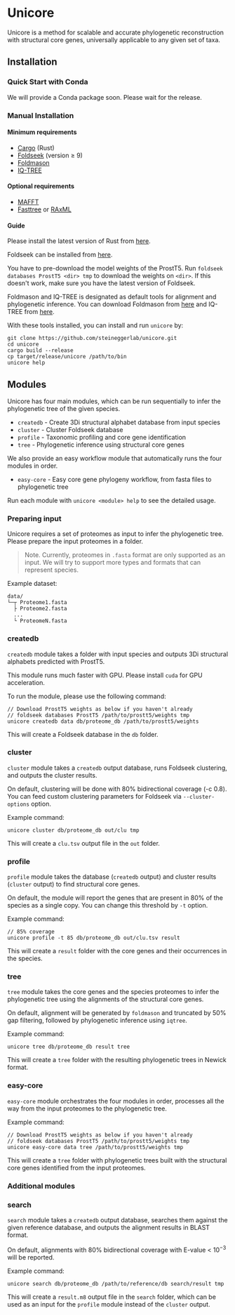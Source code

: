 # Unicore
Unicore is a method for scalable and accurate phylogenetic reconstruction with structural core genes, universally applicable to any given set of taxa.

## Installation
### Quick Start with Conda
We will provide a Conda package soon. Please wait for the release.

### Manual Installation
#### Minimum requirements
* [Cargo](https://www.rust-lang.org/tools/install) (Rust)
* [Foldseek](https://foldseek.com) (version ≥ 9)
* [Foldmason](https://foldmason.foldseek.com)
* [IQ-TREE](http://www.iqtree.org/)

#### Optional requirements
* [MAFFT](https://mafft.cbrc.jp/alignment/software/)
* [Fasttree](http://www.microbesonline.org/fasttree/) or [RAxML](https://cme.h-its.org/exelixis/web/software/raxml/)

#### Guide
Please install the latest version of Rust from [here](https://www.rust-lang.org/tools/install).

Foldseek can be installed from [here](https://foldseek.com).

You have to pre-download the model weights of the ProstT5. Run `foldseek databases ProstT5 <dir> tmp` to download the weights on `<dir>`. If this doesn't work, make sure you have the latest version of Foldseek.

Foldmason and IQ-TREE is designated as default tools for alignment and phylogenetic inference. You can download Foldmason from [here](https://foldmason.foldseek.com) and IQ-TREE from [here](http://www.iqtree.org/).

With these tools installed, you can install and run `unicore` by:
```
git clone https://github.com/steineggerlab/unicore.git
cd unicore
cargo build --release
cp target/release/unicore /path/to/bin
unicore help
```

## Modules
Unicore has four main modules, which can be run sequentially to infer the phylogenetic tree of the given species.
* `createdb` - Create 3Di structural alphabet database from input species
* `cluster` - Cluster Foldseek database
* `profile` - Taxonomic profiling and core gene identification
* `tree` - Phylogenetic inference using structural core genes

We also provide an easy workflow module that automatically runs the four modules in order.
* `easy-core` - Easy core gene phylogeny workflow, from fasta files to phylogenetic tree

Run each module with `unicore <module> help` to see the detailed usage.

### Preparing input
Unicore requires a set of proteomes as input to infer the phylogenetic tree. Please prepare the input proteomes in a folder.

> Note. Currently, proteomes in `.fasta` format are only supported as an input. We will try to support more types and formats that can represent species.

Example dataset:
```
data/
└─┬ Proteome1.fasta
  ├ Proteome2.fasta
  ...
  └ ProteomeN.fasta

```

### createdb
`createdb` module takes a folder with input species and outputs 3Di structural alphabets predicted with ProstT5.

This module runs much faster with GPU. Please install `cuda` for GPU acceleration.

To run the module, please use the following command:
```
// Download ProstT5 weights as below if you haven't already
// foldseek databases ProstT5 /path/to/prostt5/weights tmp
unicore createdb data db/proteome_db /path/to/prostt5/weights
```
This will create a Foldseek database in the `db` folder.

### cluster
`cluster` module takes a `createdb` output database, runs Foldseek clustering, and outputs the cluster results.

On default, clustering will be done with 80% bidirectional coverage (-c 0.8).<br>
You can feed custom clustering parameters for Foldseek via `--cluster-options` option.

Example command:
```
unicore cluster db/proteome_db out/clu tmp
```
This will create a `clu.tsv` output file in the `out` folder.

### profile
`profile` module takes the database (`createdb` output) and cluster results (`cluster` output) to find structural core genes.

On default, the module will report the genes that are present in 80% of the species as a single copy. You can change this threshold by `-t` option.

Example command:
```
// 85% coverage
unicore profile -t 85 db/proteome_db out/clu.tsv result
```
This will create a `result` folder with the core genes and their occurrences in the species.

### tree
`tree` module takes the core genes and the species proteomes to infer the phylogenetic tree using the alignments of the structural core genes.

On default, alignment will be generated by `foldmason` and truncated by 50% gap filtering, followed by phylogenetic inference using `iqtree`.

Example command:
```
unicore tree db/proteome_db result tree
```

This will create a `tree` folder with the resulting phylogenetic trees in Newick format.

### easy-core
`easy-core` module orchestrates the four modules in order, processes all the way from the input proteomes to the phylogenetic tree.

Example command:
```
// Download ProstT5 weights as below if you haven't already
// foldseek databases ProstT5 /path/to/prostt5/weights tmp
unicore easy-core data tree /path/to/prostt5/weights tmp
```

This will create a `tree` folder with phylogenetic trees built with the structural core genes identified from the input proteomes.

### Additional modules
### search
`search` module takes a `createdb` output database, searches them against the given reference database, and outputs the alignment results in BLAST format.

On default, alignments with 80% bidirectional coverage with E-value < $10^{-3}$ will be reported.

Example command:
```
unicore search db/proteome_db /path/to/reference/db search/result tmp
```
This will create a `result.m8` output file in the `search` folder, which can be used as an input for the `profile` module instead of the `cluster` output.